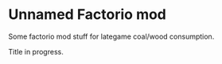 # Unnamed Factorio mod #

Some factorio mod stuff for lategame coal/wood consumption.

Title in progress.
